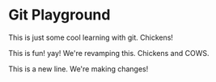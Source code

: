# Git Playground

This is just some cool learning with git. Chickens!

This is fun! yay! We're revamping this. Chickens and COWS.

This is a new line. We're making changes!
